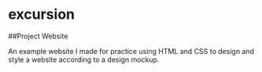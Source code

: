# excursion
##Project Website

An example website I made for practice using HTML and CSS to design and style a website according to a design mockup.
